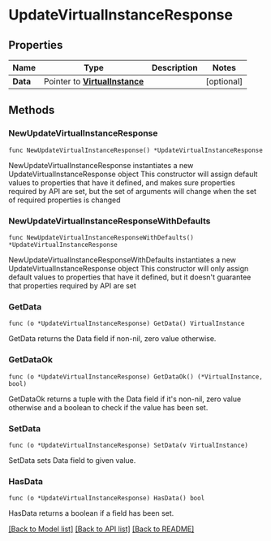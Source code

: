 # UpdateVirtualInstanceResponse

## Properties

Name | Type | Description | Notes
------------ | ------------- | ------------- | -------------
**Data** | Pointer to [**VirtualInstance**](VirtualInstance.md) |  | [optional] 

## Methods

### NewUpdateVirtualInstanceResponse

`func NewUpdateVirtualInstanceResponse() *UpdateVirtualInstanceResponse`

NewUpdateVirtualInstanceResponse instantiates a new UpdateVirtualInstanceResponse object
This constructor will assign default values to properties that have it defined,
and makes sure properties required by API are set, but the set of arguments
will change when the set of required properties is changed

### NewUpdateVirtualInstanceResponseWithDefaults

`func NewUpdateVirtualInstanceResponseWithDefaults() *UpdateVirtualInstanceResponse`

NewUpdateVirtualInstanceResponseWithDefaults instantiates a new UpdateVirtualInstanceResponse object
This constructor will only assign default values to properties that have it defined,
but it doesn't guarantee that properties required by API are set

### GetData

`func (o *UpdateVirtualInstanceResponse) GetData() VirtualInstance`

GetData returns the Data field if non-nil, zero value otherwise.

### GetDataOk

`func (o *UpdateVirtualInstanceResponse) GetDataOk() (*VirtualInstance, bool)`

GetDataOk returns a tuple with the Data field if it's non-nil, zero value otherwise
and a boolean to check if the value has been set.

### SetData

`func (o *UpdateVirtualInstanceResponse) SetData(v VirtualInstance)`

SetData sets Data field to given value.

### HasData

`func (o *UpdateVirtualInstanceResponse) HasData() bool`

HasData returns a boolean if a field has been set.


[[Back to Model list]](../README.md#documentation-for-models) [[Back to API list]](../README.md#documentation-for-api-endpoints) [[Back to README]](../README.md)


